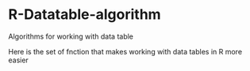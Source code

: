 # R-Datatable-algorithm
Algorithms for working with data table

Here is the set of fnction that makes working with data tables in R more easier